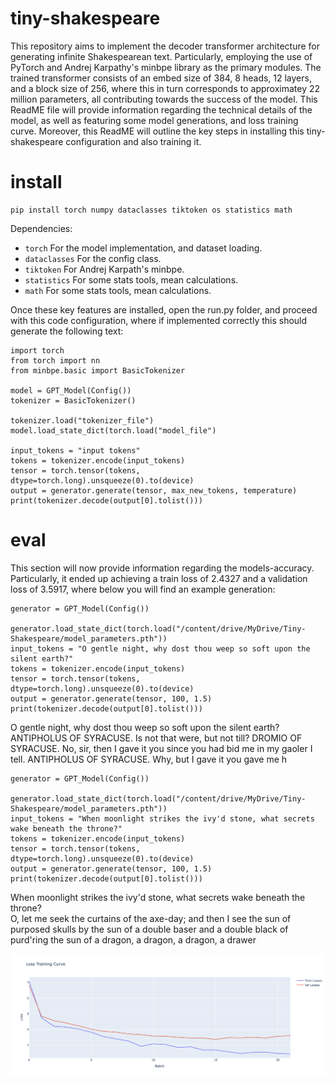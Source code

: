 # tiny-shakespeare
This repository aims to implement the decoder transformer architecture for generating infinite Shakespearean text. Particularly, employing the use of PyTorch and Andrej Karpathy's minbpe library as the primary modules. The trained transformer consists of an embed size of 384, 8 heads, 12 layers, and a block size of 256, where this in turn corresponds to approximatey 22 million parameters, all contributing towards the success of the model. This ReadME file will provide information regarding the technical details of the model, as well as featuring some model generations, and loss training curve. Moreover, this ReadME will outline the key steps in installing this tiny-shakespeare configuration and also training it.


# install
```
pip install torch numpy dataclasses tiktoken os statistics math
```
Dependencies:
- `torch` For the model implementation, and dataset loading.
- `dataclasses` For the config class.
- `tiktoken` For Andrej Karpath's minbpe.
- `statistics` For some stats tools, mean calculations.
- `math` For some stats tools, mean calculations.

Once these key features are installed, open the run.py folder, and proceed with this code configuration, where if implemented correctly this should generate the following text:

```
import torch
from torch import nn
from minbpe.basic import BasicTokenizer

model = GPT_Model(Config())
tokenizer = BasicTokenizer()

tokenizer.load("tokenizer_file")
model.load_state_dict(torch.load("model_file")

input_tokens = "input tokens"
tokens = tokenizer.encode(input_tokens)
tensor = torch.tensor(tokens, dtype=torch.long).unsqueeze(0).to(device)
output = generator.generate(tensor, max_new_tokens, temperature)
print(tokenizer.decode(output[0].tolist()))
```

# eval
This section will now provide information regarding the models-accuracy. Particularly, it ended up achieving a train loss of 2.4327 and a validation loss of 3.5917, where below you will find an example generation:

```
generator = GPT_Model(Config())

generator.load_state_dict(torch.load("/content/drive/MyDrive/Tiny-Shakespeare/model_parameters.pth"))
input_tokens = "O gentle night, why dost thou weep so soft upon the silent earth?"
tokens = tokenizer.encode(input_tokens)
tensor = torch.tensor(tokens, dtype=torch.long).unsqueeze(0).to(device)
output = generator.generate(tensor, 100, 1.5)
print(tokenizer.decode(output[0].tolist()))
```
O gentle night, why dost thou weep so soft upon the silent earth?
ANTIPHOLUS OF SYRACUSE. Is not that were, but not till?
DROMIO OF SYRACUSE. No, sir, then I gave it you since you had
  bid me in my gaoler I tell.
ANTIPHOLUS OF SYRACUSE. Why, but I gave it you gave me h

```
generator = GPT_Model(Config())

generator.load_state_dict(torch.load("/content/drive/MyDrive/Tiny-Shakespeare/model_parameters.pth"))
input_tokens = "When moonlight strikes the ivy'd stone, what secrets wake beneath the throne?"
tokens = tokenizer.encode(input_tokens)
tensor = torch.tensor(tokens, dtype=torch.long).unsqueeze(0).to(device)
output = generator.generate(tensor, 100, 1.5)
print(tokenizer.decode(output[0].tolist()))
```
When moonlight strikes the ivy'd stone, what secrets wake beneath the throne?  
    O, let me seek the curtains of the axe-day;
    and then I see the sun of purposed skulls by
    the sun of a double baser and a double black of purd'ring
    the sun of a dragon, a dragon, a dragon, a drawer

![training-curve](training-curve)



